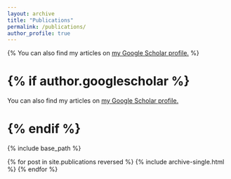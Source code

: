 ```yaml
---
layout: archive
title: "Publications"
permalink: /publications/
author_profile: true
---
```


{% You can also find my articles on <u><a href="{{author.googlescholar}}">my Google Scholar profile</a>.</u> %}

# {% if author.googlescholar %}
  You can also find my articles on <u><a href="{{author.googlescholar}}">my Google Scholar profile</a>.</u>
# {% endif %}

{% include base_path %}

{% for post in site.publications reversed %}
  {% include archive-single.html %}
{% endfor %}
